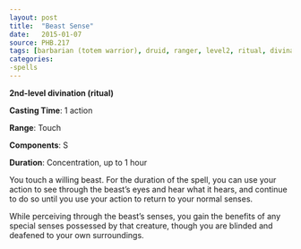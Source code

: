 ```yaml
---
layout: post
title:  "Beast Sense"
date:   2015-01-07
source: PHB.217
tags: [barbarian (totem warrior), druid, ranger, level2, ritual, divination]
categories:
-spells
---
```


**2nd-level divination (ritual)**

**Casting Time**: 1 action

**Range**: Touch

**Components**: S

**Duration**: Concentration, up to 1 hour

You touch a willing beast. For the duration of the spell, you can use your action to see through the beast’s eyes and hear what it hears, and continue to do so until you use your action to return to your normal senses.

While perceiving through the beast’s senses, you gain the benefits of any special senses possessed by that creature, though you are blinded and deafened to your own surroundings.

